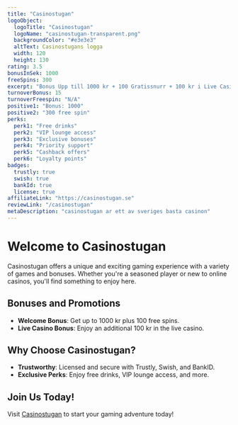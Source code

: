 ```yaml
---
title: "Casinostugan"
logoObject:
  logoTitle: "Casinostugan"
  logoName: "casinostugan-transparent.png"
  backgroundColor: "#e3e3e3"
  altText: Casinostugans logga
  width: 120
  height: 130
rating: 3.5
bonusInSek: 1000
freeSpins: 300
excerpt: "Bonus Upp till 1000 kr + 100 Gratissnurr + 100 kr i Live Casino"
turnoverBonus: 15
turnoverFreespin: "N/A"
positive1: "Bonus: 1000"
positive2: "300 free spin"
perks:
  perk1: "Free drinks"
  perk2: "VIP lounge access"
  perk3: "Exclusive bonuses"
  perk4: "Priority support"
  perk5: "Cashback offers"
  perk6: "Loyalty points"
badges:
  trustly: true
  swish: true
  bankId: true
  license: true
affiliateLink: "https://casinostugan.se"
reviewLink: "/casinostugan"
metaDescription: "casinostugan ar ett av sveriges basta casinon"
---
```

# Welcome to Casinostugan

Casinostugan offers a unique and exciting gaming experience with a variety of games and bonuses. Whether you're a seasoned player or new to online casinos, you'll find something to enjoy here.

## Bonuses and Promotions

- **Welcome Bonus**: Get up to 1000 kr plus 100 free spins.
- **Live Casino Bonus**: Enjoy an additional 100 kr in the live casino.

## Why Choose Casinostugan?

- **Trustworthy**: Licensed and secure with Trustly, Swish, and BankID.
- **Exclusive Perks**: Enjoy free drinks, VIP lounge access, and more.

## Join Us Today!

Visit [Casinostugan](https://casinostugan.se) to start your gaming adventure today!
